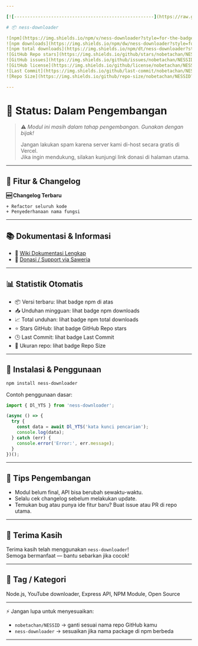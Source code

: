 ```yaml
---

[![-----------------------------------------------------](https://raw.githubusercontent.com/andreasbm/readme/master/assets/lines/colored.png)](#table-of-contents)

# 📦 ness-downloader

![npm](https://img.shields.io/npm/v/ness-downloader?style=for-the-badge&color=blue)
![npm downloads](https://img.shields.io/npm/dw/ness-downloader?style=for-the-badge&color=orange)
![npm total downloads](https://img.shields.io/npm/dt/ness-downloader?style=for-the-badge&color=teal)
![GitHub Repo stars](https://img.shields.io/github/stars/nobetachan/NESSID?style=for-the-badge&color=yellow)
![GitHub issues](https://img.shields.io/github/issues/nobetachan/NESSID?style=for-the-badge&color=red)
![GitHub license](https://img.shields.io/github/license/nobetachan/NESSID?style=for-the-badge&color=green)
![Last Commit](https://img.shields.io/github/last-commit/nobetachan/NESSID?style=for-the-badge&color=purple)
![Repo Size](https://img.shields.io/github/repo-size/nobetachan/NESSID?style=for-the-badge&color=grey)

---
```


# 🛑 Status: Dalam Pengembangan  
> ⚠️ *Modul ini masih dalam tahap pengembangan. Gunakan dengan bijak!*  
>  
> Jangan lakukan spam karena server kami di-host secara gratis di Vercel.  
> Jika ingin mendukung, silakan kunjungi link donasi di halaman utama.

---

## 📄 Fitur & Changelog

**🆕 Changelog Terbaru**  
```text
+ Refactor seluruh kode
+ Penyederhanaan nama fungsi
```

---

## 📚 Dokumentasi & Informasi

- 📘 [Wiki Dokumentasi Lengkap](#)
- 💖 [Donasi / Support via Saweria](#)

---

## 📊 Statistik Otomatis

- 📦 Versi terbaru: lihat badge npm di atas  
- 📥 Unduhan mingguan: lihat badge npm downloads  
- 📈 Total unduhan: lihat badge npm total downloads  
- ⭐ Stars GitHub: lihat badge GitHub Repo stars  
- 🕒 Last Commit: lihat badge Last Commit  
- 📂 Ukuran repo: lihat badge Repo Size  

---

## 🔧 Instalasi & Penggunaan

```bash
npm install ness-downloader
```

Contoh penggunaan dasar:

```js
import { Dl_YTS } from 'ness-downloader';

(async () => {
  try {
    const data = await Dl_YTS('kata kunci pencarian');
    console.log(data);
  } catch (err) {
    console.error('Error:', err.message);
  }
})();
```

---

## 🧩 Tips Pengembangan

- Modul belum final, API bisa berubah sewaktu-waktu.
- Selalu cek changelog sebelum melakukan update.
- Temukan bug atau punya ide fitur baru? Buat issue atau PR di repo utama.

---

## 🙏 Terima Kasih

Terima kasih telah menggunakan `ness-downloader`!  
Semoga bermanfaat — bantu sebarkan jika cocok!

---

## 📌 Tag / Kategori

Node.js, YouTube downloader, Express API, NPM Module, Open Source

---

⚡ Jangan lupa untuk menyesuaikan:
- `nobetachan/NESSID` → ganti sesuai nama repo GitHub kamu  
- `ness-downloader` → sesuaikan jika nama package di npm berbeda

---
